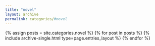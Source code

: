 ```yaml
---
title: "novel"
layout: archive
permalink: categories/#novel
---
```



{% assign posts = site.categories.novel %}
{% for post in posts %} {% include archive-single.html type=page.entries_layout %} {% endfor %}